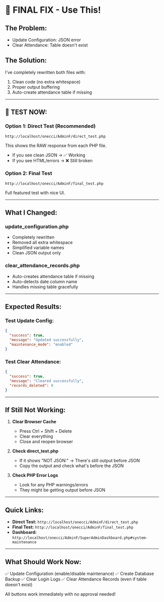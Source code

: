 # 🎯 FINAL FIX - Use This!

## The Problem:
- Update Configuration: JSON error
- Clear Attendance: Table doesn't exist

## The Solution:
I've completely rewritten both files with:
1. Clean code (no extra whitespace)
2. Proper output buffering
3. Auto-create attendance table if missing

---

## 🚀 TEST NOW:

### Option 1: Direct Test (Recommended)
```
http://localhost/onecci/AdminF/direct_test.php
```

This shows the RAW response from each PHP file.
- If you see clean JSON → ✅ Working
- If you see HTML/errors → ❌ Still broken

### Option 2: Final Test
```
http://localhost/onecci/AdminF/final_test.php
```

Full featured test with nice UI.

---

## What I Changed:

### update_configuration.php
- Completely rewritten
- Removed all extra whitespace
- Simplified variable names
- Clean JSON output only

### clear_attendance_records.php
- Auto-creates attendance table if missing
- Auto-detects date column name
- Handles missing table gracefully

---

## Expected Results:

### Test Update Config:
```json
{
  "success": true,
  "message": "Updated successfully",
  "maintenance_mode": "enabled"
}
```

### Test Clear Attendance:
```json
{
  "success": true,
  "message": "Cleared successfully",
  "records_deleted": 0
}
```

---

## If Still Not Working:

1. **Clear Browser Cache**
   - Press Ctrl + Shift + Delete
   - Clear everything
   - Close and reopen browser

2. **Check direct_test.php**
   - If it shows "NOT JSON:" → There's still output before JSON
   - Copy the output and check what's before the JSON

3. **Check PHP Error Logs**
   - Look for any PHP warnings/errors
   - They might be getting output before JSON

---

## Quick Links:

- **Direct Test:** `http://localhost/onecci/AdminF/direct_test.php`
- **Final Test:** `http://localhost/onecci/AdminF/final_test.php`
- **Dashboard:** `http://localhost/onecci/AdminF/SuperAdminDashboard.php#system-maintenance`

---

## What Should Work Now:

✅ Update Configuration (enable/disable maintenance)
✅ Create Database Backup
✅ Clear Login Logs
✅ Clear Attendance Records (even if table doesn't exist)

All buttons work immediately with no approval needed!
